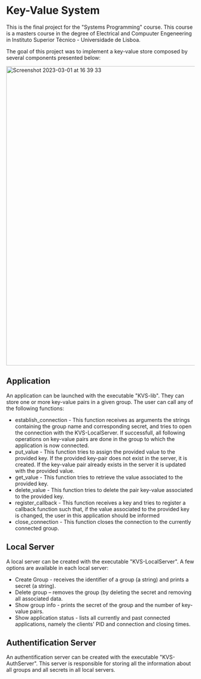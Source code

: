 # Key-Value System

This is the final project for the "Systems Programming" course. This course is a masters course in the degree of Electrical and Compuuter Engeneering in Instituto Superior Técnico - Universidade de Lisboa.

The goal of this project was to implement a key-value store composed by several components presented below:

<img width="799" alt="Screenshot 2023-03-01 at 16 39 33" src="https://user-images.githubusercontent.com/31959975/222204384-347c830a-dc9a-4b80-908d-c6d5ec972df8.png">

## Application

An application can be launched with the executable "KVS-lib". They can store one or more key-value pairs in a given group. The user can call any of the following functions:
* establish_connection - This function receives as arguments the strings containing the group name and corresponding secret, and tries to open the connection with the KVS-LocalServer. If successfull, all following operations on key-value pairs are done in the group to which the application is now connected.
* put_value - This function tries to assign the provided value to the provided key. If the provided key-pair does not exist in the server, it is created. If the key-value pair already exists in the server it is updated with the provided value.
* get_value - This function tries to retrieve the value associated to the provided key.
* delete_value - This function tries to delete the pair key-value associated to the provided key.
* register_callback - This function receives a key and tries to register a callback function such that, if the value associated to the provided key is changed, the user in this application should be informed
* close_connection - This function closes the connection to the currently connected group.

## Local Server

A local server can be created with the executable "KVS-LocalServer". A few options are available in each local server:
* Create Group - receives the identifier of a group (a string) and prints a secret (a string).
* Delete group – removes the group (by deleting the secret and removing all associated data.
* Show group info - prints the secret of the group and the number of key-value pairs.
* Show application status - lists all currently and past connected applications, namely the clients' PID and connection and closing times.

## Authentification Server

An authentification server can be created with the executable "KVS-AuthServer". This server is responsible for storing all the information about all groups and all secrets in all local servers.


